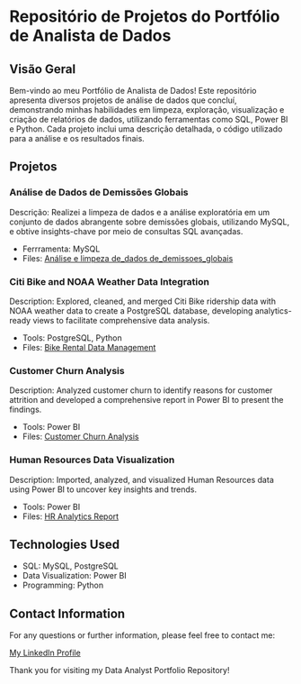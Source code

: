 # Repositório de Projetos do Portfólio de Analista de Dados

## Visão Geral

Bem-vindo ao meu Portfólio de Analista de Dados! Este repositório apresenta diversos projetos de análise de dados que concluí, demonstrando minhas habilidades em limpeza, exploração, visualização e criação de relatórios de dados, utilizando ferramentas como SQL, Power BI e Python. Cada projeto inclui uma descrição detalhada, o código utilizado para a análise e os resultados finais.

## Projetos

### Análise de Dados de Demissões Globais
Descrição: Realizei a limpeza de dados e a análise exploratória em um conjunto de dados abrangente sobre demissões globais, utilizando MySQL, e obtive insights-chave por meio de consultas SQL avançadas.
- Ferrramenta: MySQL
- Files: [Análise e limpeza de_dados de_demissoes_globais](https://github.com/ramoncampos/analise_dados_demissoes_globais)

### Citi Bike and NOAA Weather Data Integration
Description: Explored, cleaned, and merged Citi Bike ridership data with NOAA weather data to create a PostgreSQL database, developing analytics-ready views to facilitate comprehensive data analysis.
- Tools: PostgreSQL, Python
- Files: [Bike Rental Data Management](https://github.com/krystalbrantley/bike_rental_data_management)

### Customer Churn Analysis
Description: Analyzed customer churn to identify reasons for customer attrition and developed a comprehensive report in Power BI to present the findings.
- Tools: Power BI
- Files: [Customer Churn Analysis](https://github.com/krystalbrantley/customer_churn_analysis)

### Human Resources Data Visualization
Description: Imported, analyzed, and visualized Human Resources data using Power BI to uncover key insights and trends.
- Tools: Power BI
- Files:  [HR Analytics Report](https://github.com/krystalbrantley/hr_analytics_report)

## Technologies Used

- SQL: MySQL, PostgreSQL
- Data Visualization: Power BI
- Programming: Python

## Contact Information

For any questions or further information, please feel free to contact me:

[My LinkedIn Profile](http://www.linkedin.com/in/krystalbrantley)

Thank you for visiting my Data Analyst Portfolio Repository!
